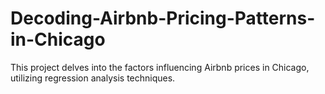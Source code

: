 # Decoding-Airbnb-Pricing-Patterns-in-Chicago
This project delves into the factors influencing Airbnb prices in Chicago, utilizing regression analysis techniques.
